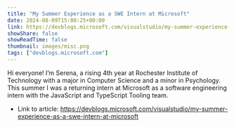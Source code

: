 ```yaml
---
title: "My Summer Experience as a SWE Intern at Microsoft"
date: 2024-08-09T15:00:25+00:00
link: https://devblogs.microsoft.com/visualstudio/my-summer-experience-as-a-swe-intern-at-microsoft
showShare: false
showReadTime: false
thumbnail: images/misc.png
tags: ["devblogs.microsoft.com"]
---
```

Hi everyone! I’m Serena, a rising 4th year at Rochester Institute of Technology with a major in Computer Science and a minor in Psychology. This summer I was a returning intern at Microsoft as a software engineering intern with the JavaScript and TypeScript Tooling team.

- Link to article: https://devblogs.microsoft.com/visualstudio/my-summer-experience-as-a-swe-intern-at-microsoft